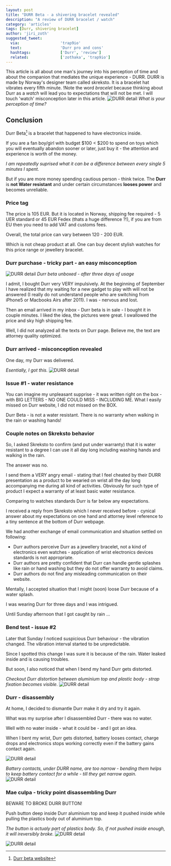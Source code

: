 ```yaml
---
layout: post
title: "DURR Beta - a shivering bracelet revealed"
description: "A review of DURR bracelet / watch"
category: 'articles'
tags: [Durr, shivering bracelet]
author: 'jiri_zoth'
suggested_tweet:
  via:                  'trap9io'
  text:                 'Durr pro and cons'
  hashtags:             ['Durr', 'review']
  related:              ['zothaka', 'trap9io']
---
```


This article is all about one man's journey into his perception of time and about the companion that mediates the unique experience - DURR. DURR is made by Norway's designer team called skreksto. It is a bracelet hat vibrates every fifth minute. !Note the word *bracelet* because thinking about Durr as a *watch* will lead you to expectations that will not be met. I will touch 'watch' misconception later in this article.
![DURR detail](/assets/2014/durr/1-DURR-detail.JPG)
*What is your perception of time?*

## Conclusion

Durr Beta[^1] is a bracelet that happened to have electronics inside.

If you are a fan boy/girl with budget $100 < $200 to spend on toys which you will eventually abandon sooner or later, just buy it - the attention and experience is worth of the money.

*I am repeatedly suprised what it can be a difference between every single 5 minutes I spent.*

But if you are more money spending cautious person - think twice. The **Durr** is **not Water resistant** and under certain circumstances **looses power** and becomes unreliable.

### Price tag
The price is 105 EUR. But it is located in Norway, shipping fee required - 5 UER standard or 45 EUR Fedex (thats a huge difference ?!), if you are from EU then you need to add VAT and customs fees.

Overall, the total price can vary between 120 - 200 EUR.

Which is not cheap product at all. One can buy decent stylish watches for this price range or jewellery bracelet.

### Durr purchase - tricky part - an easy misconception
![DURR detail](/assets/2014/durr/2-DURR-all.JPG)
*Durr beta unboxed - after three days of usage*

I admit, I bought Durr very VERY impulsively. At the beginning of September I have realized that my waiting for a new gadget to play with will not be answered (I really do not understand people who are switching from iPhone5 or Macbooks Airs after 2011). I was - nervous and lost.

Then an email arrived in my inbox - Durr beta is in sale - I bought it in couple minutes. I liked the idea, the pictures were great. I swallowed the price and sky high shipping fee.

Well, I did not analyzed all the texts on Durr page. Believe me, the text are attorney quality optimized.

### Durr arrived - misconception revealed

One day, my Durr was delivered.

*Esentially, I got this.*
![DURR detail](/assets/2014/durr/3-DURR-on.JPG)

### Issue #1 - water resistance
You can imagine my unpleasant supprise - it was written right on the box - with BIG LETTERS - NO ONE COULD MISS - INCLUDING ME.  What I easily missed on Durr website, I did not missed on the BOX.

Durr Beta - is not a water resistant. There is no warranty when walking in the rain or washing hands!

### Couple notes on Skreksto behavior

So, I asked Skreksto to confirm (and put under warranty) that it is water resistant to a degree I can use it all day long including washing hands and walking in the rain.

The answer was no.

I send them a VERY angry email - stating that I feel cheated by their DURR presentation as a product to be wearied on wrist all the day long accompanying me during all kind of activities.
Obviously for such type of product I expect a warranty of at least basic water resistance.

Comparing to watches standards Durr is far below any expectations.

I received a reply from Skreksto which I never received before - cynical answer about my expectations on one hand and attorney level reference to a tiny sentence at the bottom of Durr webpage.

We had another exchange of email communication and situation settled on following:

* Durr authors perceive Durr as a jewellery bracelet, not a kind of electronics even watches - application of wrist electronics devices standards is not appropriate.
* Durr authors are pretty confident that Durr can handle gentle splashes like rain or hand washing but they do not offer warranty to avoid claims.
* Durr authors do not find any misleading communication on their website.

Mentally, I accepted situation that I might (soon) loose Durr because of a water splash.

I was wearing Durr for three days and I was intrigued.

Until Sunday afternoon that I got caught by rain ...

### Bend test - issue #2
Later that Sunday I noticed suspicious Durr behaviour - the vibration changed.
The vibration interval started to be unpredictable.

Since I spotted this change I was sure it is because of the rain. Water leaked inside and is causing troubles.

But soon, I also noticed that when I bend my hand Durr gets distorted.

*Checkout Durr distortion between aluminium top and plastic body - strap fixation becomes visible.*
![DURR detail](/assets/2014/durr/4-DURR-bend.JPG)

### Durr - disassembly

At home, I decided to dismantle Durr make it dry and try it again.

What was my surprise after I disassembled Durr - there was no water.

Well with no water inside - what it could be - and I got an idea.

When I bent my wrist, Durr gets distorted, battery looses contact, charge drops and electronics stops working correctly even if the battery gains contact again.

![DURR detail](/assets/2014/durr/5-DURR-chases-battery.JPG)

*Battery contacts, under DURR name, are too narrow - bending them helps to keep battery contact for a while - till they get narrow again.*
![DURR detail](/assets/2014/durr/6-DURR-chases.JPG)

### Mae culpa - tricky point disassembling Durr

BEWARE TO BROKE DURR BUTTON!

Push button deep inside Durr aluminium top and keep it pushed inside while pulling the plastics body out of aluminium top.

*The button is actualy part of plastics body. So, if not pushed inside enough, it will ireversibly broke.*
![DURR detail](/assets/2014/durr/7-DURR-base-detail.JPG)

![DURR detail](/assets/2014/durr/8-DURR-base-strap.JPG)

[^1]: [Durr beta website](http://skreksto.re/products/durr)
